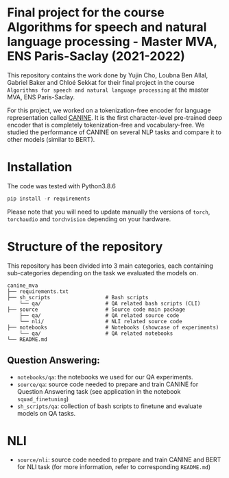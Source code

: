 # Final project for the course Algorithms for speech and natural language processing - Master MVA, ENS Paris-Saclay (2021-2022)

This repository contains the work done by Yujin Cho, Loubna Ben Allal, Gabriel Baker and Chloé Sekkat for their final 
project in the course ``Algorithms for speech and natural language processing`` at the master MVA, ENS Paris-Saclay. 

For this project, we worked on a tokenization-free encoder for language representation called [CANINE](https://arxiv.org/abs/2103.06874). 
It is the first character-level pre-trained deep encoder that is completely tokenization-free and vocabulary-free. We studied the 
performance of CANINE on several NLP tasks and compare it to other models (similar to BERT).

# Installation 

The code was tested with Python3.8.6

```python
pip install -r requirements
```

Please note that you will need to update manually the versions of ``torch``, ``torchaudio`` and ``torchvision`` depending
on your hardware.

# Structure of the repository

This repository has been divided into 3 main categories, each containing sub-categories depending on the task we evaluated
the models on. 

```
canine_mva
├── requirements.txt
├── sh_scripts                  # Bash scripts
    └── qa/                     # QA related bash scripts (CLI)
├── source                      # Source code main package   
    ├── qa/                     # QA related source code                               
    └── nli/                    # NLI related source code        
├── notebooks                   # Notebooks (showcase of experiments)
    └── qa/                     # QA related notebooks
└── README.md
```

## Question Answering:
- ``notebooks/qa``: the notebooks we used for our QA experiments. 
- ``source/qa``: source code needed to prepare and train CANINE for Question Answering task (see application in the notebook
``squad_finetuning``)
- ``sh_scripts/qa``: collection of bash scripts to finetune and evaluate models on QA tasks.

# NLI
- ``source/nli``: source code needed to prepare and train CANINE and BERT for NLI task (for more information, refer to 
corresponding ``README.md``)

